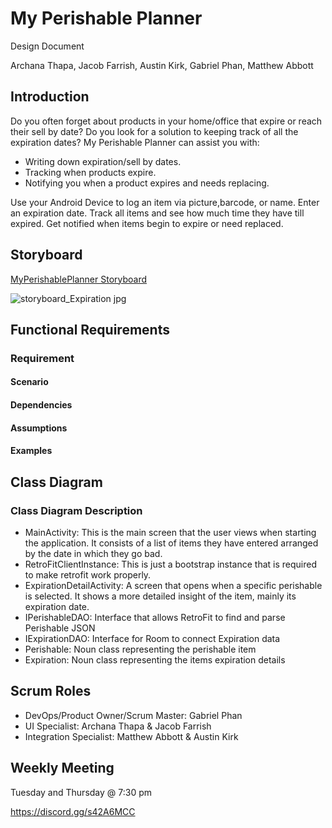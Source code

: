 # My Perishable Planner

Design Document

Archana Thapa, Jacob Farrish, Austin Kirk, Gabriel Phan, Matthew Abbott

## Introduction

Do you often forget about products in your home/office that expire or reach their sell by date? Do you look for a solution to keeping track of all the expiration dates? My Perishable Planner can assist you with:

- Writing down expiration/sell by dates.
- Tracking when products expire.
- Notifying you when a product expires and needs replacing.

Use your Android Device to log an item via picture,barcode, or name. Enter an expiration date. Track all items and see how much time they have till expired. Get notified when items begin to expire or need replaced.

## Storyboard
[MyPerishablePlanner Storyboard](https://projects.invisionapp.com/prototype/ExpirationApp-ckz1rt95r000z1k01yx12rfn7/play/b63ecb76)  

![storyboard_Expiration jpg](https://user-images.githubusercontent.com/83916583/151725052-1169ad71-f04e-4be2-bd54-57cfdd457223.png)
## Functional Requirements

### Requirement

#### Scenario



#### Dependencies



#### Assumptions





#### Examples


## Class Diagram


### Class Diagram Description

- MainActivity: This is the main screen that the user views when starting the application. It consists of a list of items they have entered arranged by the date in which they go bad.
- RetroFitClientInstance: This is just a bootstrap instance that is required to make retrofit work properly.
- ExpirationDetailActivity: A screen that opens when a specific perishable is selected. It shows a more detailed insight of the item, mainly its expiration date.
- IPerishableDAO: Interface that allows RetroFit to find and parse Perishable JSON
- IExpirationDAO: Interface for Room to connect Expiration data
- Perishable: Noun class representing the perishable item
- Expiration: Noun class representing the items expiration details

## Scrum Roles

- DevOps/Product Owner/Scrum Master: Gabriel Phan
- UI Specialist: Archana Thapa & Jacob Farrish
- Integration Specialist: Matthew Abbott & Austin Kirk

## Weekly Meeting

Tuesday and Thursday @ 7:30 pm

https://discord.gg/s42A6MCC
